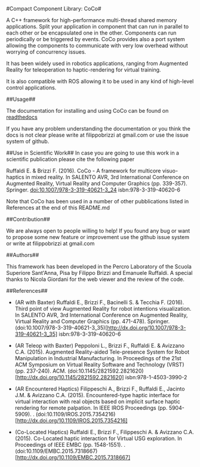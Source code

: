 #Compact Component Library: CoCo#

A C++ framework for high-performance multi-thread shared memory applications.
Split your application in component that can run in parallel to each other or be encapsulated one in the other.
Components can run periodically or be triggered by events. 
CoCo provides also a port system allowing the components to communicate with very low overhead without worrying of concurrency issues.

It has been widely used in robotics applications, ranging from Augmented Reality for teleoperation to haptic-rendering for virtual training. 

It is also compatible with ROS allowing it to be used in any kind of high-level control applications.

##Usage##

The documentation for installing and using CoCo can be found on [readthedocs](http://coco.readthedocs.io/en/latest/)

If you have any problem understanding the documentation or you think the docs is not clear please write at filippobrizzi at gmail.com
or use the issue system of github.

##Use in Scientific Work##
In case you are going to use this work in a scientific publication please cite the following paper

  Ruffaldi E. & Brizzi F. (2016). CoCo - A framework for multicore visuo-haptics in mixed reality. In SALENTO AVR, 3rd International Conference on Augmented Reality, Virtual Reality and Computer Graphics (pp. 339-357). Springer. [doi:10.1007/978-3-319-40621-3_24](http://dx.doi.org/10.1007/978-3-319-40621-3_24) isbn:978-3-319-40620-6

Note that CoCo has been used in a number of other pubblications listed in References at the end of this README.md

##Contribution##

We are always open to people willing to help! If you found any bug or want to propose some new feature or improvement use the github issue system or write at filippobrizzi at gmail.com


##Authors##

This framework has been developed in the Percro Laboratory of the Scuola Superiore Sant'Anna, Pisa by
Filippo Brizzi and Emanuele Ruffaldi.
A special thanks to Nicola Giordani for the web viewer and the review of the code.

##References##

- (AR with Baxter) Ruffaldi E., Brizzi F., Bacinelli S. & Tecchia F. (2016). Third point of view Augmented Reality for robot intentions visualization. In SALENTO AVR, 3rd International Conference on Augmented Reality, Virtual Reality and Computer Graphics (pp. 471-478). Springer. (doi:10.1007/978-3-319-40621-3_35)[http://dx.doi.org/10.1007/978-3-319-40621-3_35] isbn:978-3-319-40620-6

- (AR Teleop with Baxter) Peppoloni L., Brizzi F., Ruffaldi E. & Avizzano C.A. (2015). Augmented Reality-aided Tele-presence System for Robot Manipulation in Industrial Manufacturing. In Proceedings of the 21st ACM Symposium on Virtual Reality Software and Technology (VRST) (pp. 237-240). ACM. (doi:10.1145/2821592.2821620)[http://dx.doi.org/10.1145/2821592.2821620] isbn:978-1-4503-3990-2

- (AR Encountered Haptics) Filippeschi A., Brizzi F., Ruffaldi E., Jacinto J.M. & Avizzano C.A. (2015). Encountered-type haptic interface for virtual interaction with real objects based on implicit surface haptic rendering for remote palpation. In IEEE IROS Proceedings (pp. 5904-5909). . (doi:10.1109/IROS.2015.7354216)[http://dx.doi.org/10.1109/IROS.2015.7354216]

- (Co-Located Haptics) Ruffaldi E., Brizzi F., Filippeschi A. & Avizzano C.A. (2015). Co-Located haptic interaction for Virtual USG exploration. In Proceedings of IEEE EMBC (pp. 1548-1551). . (doi:10.1109/EMBC.2015.7318667)[http://dx.doi.org/10.1109/EMBC.2015.7318667]
